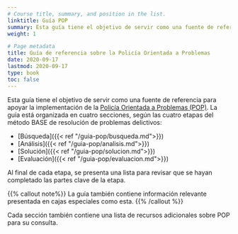 ```yaml
---
# Course title, summary, and position in the list.
linktitle: Guía POP
summary: Esta guía tiene el objetivo de servir como una fuente de referencia para apoyar la implementación de la Policía Orientada a Problemas (POP).
weight: 1

# Page metadata
title: Guía de referencia sobre la Policía Orientada a Problemas
date: 2020-09-17
lastmod: 2020-09-17
type: book
toc: false
---
```


Esta guía tiene el objetivo de servir como una fuente de referencia para apoyar la implementación de la [Policía Orientada a Problemas (POP)](que-es-pop/). La guía está organizada en cuatro secciones, según las cuatro etapas del método BASE de resolución de problemas delictivos:

- [Búsqueda]({{< ref "/guia-pop/busqueda.md">}})
- [Análisis]({{< ref "/guia-pop/analisis.md">}})
- [Solución]({{< ref "/guia-pop/solucion.md">}})
- [Evaluación]({{< ref "/guia-pop/evaluacion.md">}})

<!-- Insert SARA diagram here-->

Al final de cada etapa, se presenta una lista para revisar que se hayan completado las partes clave de la etapa.

{{% callout note%}}
La guía también contiene información relevante presentada en cajas especiales como esta.
{{% /callout %}}

Cada sección también contiene una lista de recursos adicionales sobre POP para su consulta.
